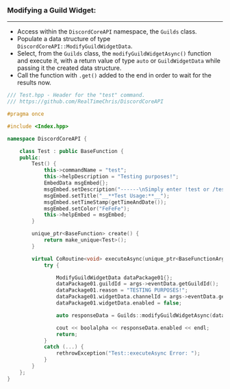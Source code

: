 ### **Modifying a Guild Widget:**
---
- Access within the `DiscordCoreAPI` namespace, the `Guilds` class.
- Populate a data structure of type `DiscordCoreAPI::ModifyGuildWidgetData`.
- Select, from the `Guilds` class, the `modifyGuildWidgetAsync()` function and execute it, with a return value of type `auto` or `GuildWidgetData` while passing it the created data structure.
- Call the function with `.get()` added to the end in order to wait for the results now.

```cpp
/// Test.hpp - Header for the "test" command.
/// https://github.com/RealTimeChris/DiscordCoreAPI

#pragma once

#include <Index.hpp>

namespace DiscordCoreAPI {

	class Test : public BaseFunction {
	public:
		Test() {
			this->commandName = "test";
			this->helpDescription = "Testing purposes!";
			EmbedData msgEmbed{};
			msgEmbed.setDescription("------\nSimply enter !test or /test!\n------");
			msgEmbed.setTitle("__**Test Usage:**__");
			msgEmbed.setTimeStamp(getTimeAndDate());
			msgEmbed.setColor("FeFeFe");
			this->helpEmbed = msgEmbed;
		}

		unique_ptr<BaseFunction> create() {
			return make_unique<Test>();
		}

		virtual CoRoutine<void> executeAsync(unique_ptr<BaseFunctionArguments> args) {
			try {

				ModifyGuildWidgetData dataPackage01{};
				dataPackage01.guildId = args->eventData.getGuildId();
				dataPackage01.reason = "TESTING PURPOSES!";
				dataPackage01.widgetData.channelId = args->eventData.getChannelId();
				dataPackage01.widgetData.enabled = false;

				auto responseData = Guilds::modifyGuildWidgetAsync(dataPackage01).get();

				cout << boolalpha << responseData.enabled << endl;
				return;
			}
			catch (...) {
				rethrowException("Test::executeAsync Error: ");
			}
		}
	};
}
```

